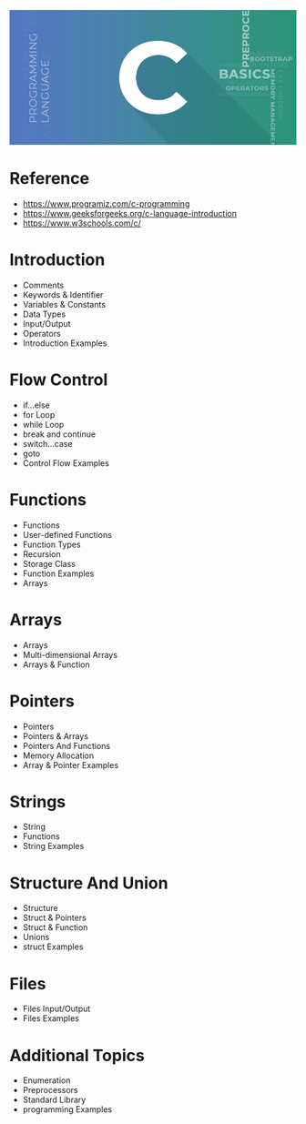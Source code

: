 <p align="center">
    <img src="./images/C-Programming-Language.png" />
</p>

# Reference

- https://www.programiz.com/c-programming
- https://www.geeksforgeeks.org/c-language-introduction
- https://www.w3schools.com/c/

# Introduction

- Comments
- Keywords & Identifier
- Variables & Constants
- Data Types
- Input/Output
- Operators
- Introduction Examples

# Flow Control

- if...else
- for Loop
- while Loop
- break and continue
- switch...case
- goto
- Control Flow Examples

# Functions

- Functions
- User-defined Functions
- Function Types
- Recursion
- Storage Class
- Function Examples
- Arrays

# Arrays

- Arrays
- Multi-dimensional Arrays
- Arrays & Function

# Pointers

- Pointers
- Pointers & Arrays
- Pointers And Functions
- Memory Allocation
- Array & Pointer Examples

# Strings

- String
- Functions
- String Examples

# Structure And Union

- Structure
- Struct & Pointers
- Struct & Function
- Unions
- struct Examples

# Files

- Files Input/Output
- Files Examples

# Additional Topics

- Enumeration
- Preprocessors
- Standard Library
- programming Examples
